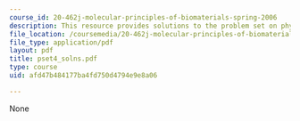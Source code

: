 ```yaml
---
course_id: 20-462j-molecular-principles-of-biomaterials-spring-2006
description: This resource provides solutions to the problem set on physical hydrogels.
file_location: /coursemedia/20-462j-molecular-principles-of-biomaterials-spring-2006/afd47b484177ba4fd750d4794e9e8a06_pset4_solns.pdf
file_type: application/pdf
layout: pdf
title: pset4_solns.pdf
type: course
uid: afd47b484177ba4fd750d4794e9e8a06

---
```

None